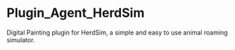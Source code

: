 # Plugin_Agent_HerdSim
Digital Painting plugin for HerdSim, a simple and easy to use animal roaming simulator.
